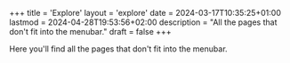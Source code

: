 +++
title = 'Explore'
layout = 'explore'
date = 2024-03-17T10:35:25+01:00
lastmod = 2024-04-28T19:53:56+02:00
description = "All the pages that don't fit into the menubar."
draft = false
+++

Here you'll find all the pages that don't fit into the menubar.
